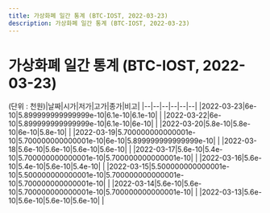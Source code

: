 ```yaml
---
title: 가상화폐 일간 통계 (BTC-IOST, 2022-03-23)
description: 가상화폐 일간 통계 (BTC-IOST, 2022-03-23)
---
```


가상화폐 일간 통계 (BTC-IOST, 2022-03-23)
===

(단위 : 천원)|날짜|시가|저가|고가|종가|비고|
|--|--|--|--|--|--|
|2022-03-23|6e-10|5.899999999999999e-10|6.1e-10|6.1e-10|    |
|2022-03-22|6e-10|5.899999999999999e-10|6.1e-10|6e-10|    |
|2022-03-20|5.8e-10|5.8e-10|6e-10|5.8e-10|    |
|2022-03-19|5.700000000000001e-10|5.700000000000001e-10|6e-10|5.899999999999999e-10|    |
|2022-03-18|5.6e-10|5.6e-10|5.6e-10|5.6e-10|    |
|2022-03-17|5.6e-10|5.4e-10|5.700000000000001e-10|5.700000000000001e-10|    |
|2022-03-16|5.6e-10|5.4e-10|5.6e-10|5.4e-10|    |
|2022-03-15|5.500000000000001e-10|5.500000000000001e-10|5.700000000000001e-10|5.700000000000001e-10|    |
|2022-03-14|5.6e-10|5.6e-10|5.700000000000001e-10|5.700000000000001e-10|    |
|2022-03-13|5.6e-10|5.6e-10|5.6e-10|5.6e-10|    |
